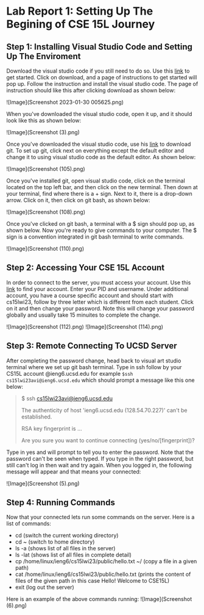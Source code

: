 # Lab Report 1: Setting Up The Begining of CSE 15L Journey 
 
 
## Step 1: Installing Visual Studio Code and Setting Up The Enviroment 

Download the visual studio code if you still need to do so. Use this [link](https://code.visualstudio.com/) to get started. Click on download, and a page of instructions to get started will pop up. Follow the instruction and install the visual studio code. The page of instruction should like this after clicking download as shown below:

![Image](Screenshot 2023-01-30 005625.png)

When you've downloaded the visual studio code, open it up, and it should look like this as shown below: 

![Image](Screenshot (3).png)

Once you've downloaded the visual studio code, use his [link](https://gitforwindows.org/) to download git. To set up git, click next on everything except the default editor and change it to using visual studio code as the default editor. As shown below:  

![Image](Screenshot (105).png)

Once you've installed git, open visual studio code, click on the terminal located on the top left bar, and then click on the new terminal. Then down at your terminal, find where there is a + sign. Next to it, there is a drop-down arrow. Click on it, then click on git bash, as shown below:

![Image](Screenshot (108).png)

Once you've clicked on git bash, a terminal with a $ sign should pop up, as shown below. Now you're ready to give commands to your computer. The $ sign is a convention integrated in git bash terminal to write commands.

![Image](Screenshot (110).png) 

## Step 2: Accessing Your CSE 15L Account 

In order to connect to the server, you must access your account. Use this [link](https://sdacs.ucsd.edu/~icc/index.php) to find your account. Enter your PID and
username. Under additional account, you have a course specific account and should start with cs15lwi23, follow by three letter which is different from each student. Click on it and then change your password. Note this will change your password globally and usually take 15 minuites to complete the change. 

![Image](Screenshot (112).png) 
![Image](Screenshot (114).png) 


## Step 3: Remote Connecting To UCSD Server 

After completing the password change, head back to visual art studio terminal where we set up git bash terminal. Type in ssh follow by your CS15L account @ieng6.ucsd.edu for example ``` $ssh cs15lwi23avi@ieng6.ucsd.edu ``` which should prompt a message like this one below:

> $ ssh cs15lwi23avi@ieng6.ucsd.edu
> 
> The authenticity of host 'ieng6.ucsd.edu (128.54.70.227)' can't be established.
> 
> RSA key fingerprint is ...
> 
> Are you sure you want to continue connecting (yes/no/[fingerprint])? 

Type in yes and will prompt to tell you to enter the password. Note that the password can't be seen when typed. If you type in the right password, but still can't log in then wait and try again. When you logged in, the following message will appear and that means your connected:

![Image](Screenshot (5).png) 

## Step 4: Running Commands  


Now that your connected lets run some commands on the server. Here is a list of commands:
- cd <path> (switch the current working directory)
- cd ~ (switch to home directory)
- ls -a (shows list of all files in the server)
- ls -lat (shows list of all files in complete detail) 
- cp /home/linux/ieng6/cs15lwi23/public/hello.txt ~/ (copy a file in a given path)
- cat /home/linux/ieng6/cs15lwi23/public/hello.txt (prints the content of files of the given path in this case Hello! Welcome to CSE15L)
- exit (log out the server)

Here is an example of the above commands running: 
![Image](Screenshot (6).png)

